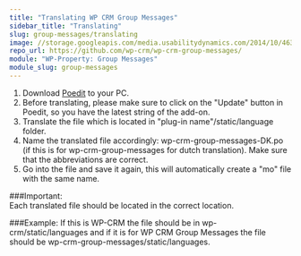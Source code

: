 ```yaml
---
title: "Translating WP CRM Group Messages"
sidebar_title: "Translating"
slug: group-messages/translating
image: //storage.googleapis.com/media.usabilitydynamics.com/2014/10/46398e7c-wpcrm-extension-group_messages-icon-300x300.png
repo_url: https://github.com/wp-crm/wp-crm-group-messages/
module: "WP-Property: Group Messages"
module_slug: group-messages
---
```


1. Download [Poedit](https://poedit.net/) to your PC. 
2. Before translating, please make sure to click on the "Update" button in Poedit, so you have the latest string of the add-on.
3. Translate the file which is located in "plug-in name"/static/language folder. 
4. Name the translated file accordingly: wp-crm-group-messages-DK.po  (if this is for wp-crm-group-messages  for dutch translation). Make sure that the abbreviations are correct.
5. Go into the file and save it again, this will automatically create a "mo" file with the same name.

###Important:  
Each translated file should be located in the correct location.

###Example: 
If this is WP-CRM the file should be in wp-crm/static/languages and if it is for WP CRM Group Messages the file should be wp-crm-group-messages/static/languages.   

